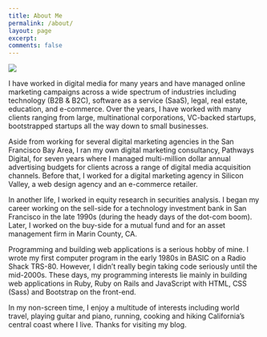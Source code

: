 ```yaml
---
title: About Me
permalink: /about/
layout: page
excerpt:
comments: false
---
```

<img
  class="my-avatar"
  src="{{ site.author.avatar }}"
/>

I have worked in digital media for many years and have managed online marketing campaigns across a wide spectrum of industries including technology (B2B & B2C), software as a service (SaaS), legal, real estate, education, and e-commerce. Over the years, I have worked with many clients ranging from large, multinational corporations, VC-backed startups, bootstrapped startups all the way down to small businesses.

Aside from working for several digital marketing agencies in the San Francisco Bay Area, I ran my own digital marketing consultancy, Pathways Digital, for seven years where I managed multi-million dollar annual advertising budgets for clients across a range of digital media acquisition channels. Before that, I worked for a digital marketing agency in Silicon Valley, a web design agency and an e-commerce retailer.

In another life, I worked in equity research in securities analysis.  I began my career working on the sell-side for a technology investment bank in San Francisco in the late 1990s (during the heady days of the dot-com boom). Later, I worked on the buy-side for a mutual fund and for an asset management firm in Marin County, CA.

Programming and building web applications is a serious hobby of mine. I wrote my first computer program in the early 1980s in BASIC on a Radio Shack TRS-80. However, I didn’t really begin taking code seriously until the mid-2000s. These days, my programming interests lie mainly in building web applications in Ruby, Ruby on Rails and JavaScript with HTML, CSS (Sass) and Bootstrap on the front-end.

In my non-screen time, I enjoy a multitude of interests including world travel, playing guitar and piano, running, cooking and hiking California’s central coast where I live.  Thanks for visiting my blog.
